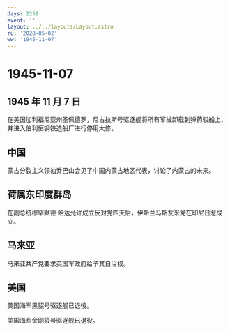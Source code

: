 ```yaml
---
days: 2259
event: ''
layout: ../../layouts/Layout.astro
ru: '2028-05-02'
ww: '1945-11-07'
---
```


# 1945-11-07

## 1945 年 11 月 7 日

在美国加利福尼亚州圣佩德罗，尼古拉斯号驱逐舰将所有军械卸载到弹药驳船上，并进入伯利恒钢铁造船厂进行停用大修。

## 中国

蒙古分裂主义领袖乔巴山会见了中国内蒙古地区代表，讨论了内蒙古的未来。

## 荷属东印度群岛

在副总统穆罕默德·哈达允许成立反对党四天后，伊斯兰马斯友米党在印尼日惹成立。

## 马来亚

马来亚共产党要求英国军政府给予其自治权。

## 美国

美国海军黑貂号驱逐舰已退役。

美国海军金刚狼号驱逐舰已退役。